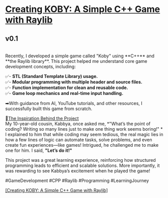 <h1><ins>Creating KOBY: A Simple C++ Game with Raylib</ins></h1>
<h2>v0.1</h2><br>
Recently, I developed a simple game called "Koby" using **C++** and **the Raylib library**. This project helped me understand core game development concepts, including:  

✅- **STL (Standard Template Library) usage.**<br>
✅- **Modular programming with multiple header and source files.** <br>
✅- **Function implementation for clean and reusable code.**<br>
✅- **Game loop mechanics and real-time input handling.**<br>


➡With guidance from AI, YouTube tutorials, and other resources, I successfully built this game from scratch.  

🧸<ins>The Inspiration Behind the Project  </ins><br>
My 10-year-old cousin, Kabbya, once asked me, *"What’s the point of coding? Writing so many lines just to make one thing work seems boring!" *
I explained to him that while coding may seem tedious, the real magic lies in how a few lines of logic can automate tasks, solve problems, and even create fun experiences—like games! Intrigued, he challenged me to make one for him. I said, __**"Let’s do it!"**__

This project was a great learning experience, reinforcing how structured programming leads to efficient and scalable solutions. More importantly, it was rewarding to see Kabbya’s excitement when he played the game!  


#GameDevelopment #CPP #Raylib #Programming #LearningJourney

[[Creating KOBY: A Simple C++ Game with Raylib]](https://youtu.be/VtqIlVpEEj0?si=kxvuOGOsVgUfW8zo )

